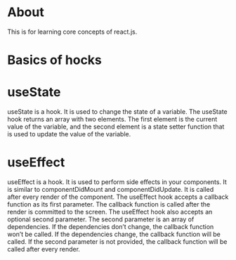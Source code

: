# About
This is for learning core concepts of react.js.


# Basics of hocks

# useState
useState is a hook. It is used to change the state of a variable. The useState hook returns an array with two elements. The first element is the current value of the variable, and the second element is a state setter function that is used to update the value of the variable.

# useEffect
useEffect is a hook. It is used to perform side effects in your components. It is similar to componentDidMount and componentDidUpdate. It is called after every render of the component. The useEffect hook accepts a callback function as its first parameter. The callback function is called after the render is committed to the screen. The useEffect hook also accepts an optional second parameter. The second parameter is an array of dependencies. If the dependencies don’t change, the callback function won’t be called. If the dependencies change, the callback function will be called. If the second parameter is not provided, the callback function will be called after every render.
